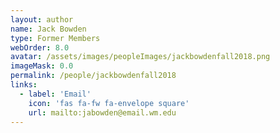 ```yaml
---
layout: author
name: Jack Bowden
type: Former Members
webOrder: 8.0
avatar: /assets/images/peopleImages/jackbowdenfall2018.png
imageMask: 0.0
permalink: /people/jackbowdenfall2018
links:
  - label: 'Email'
    icon: 'fas fa-fw fa-envelope square'
    url: mailto:jabowden@email.wm.edu
---
```

